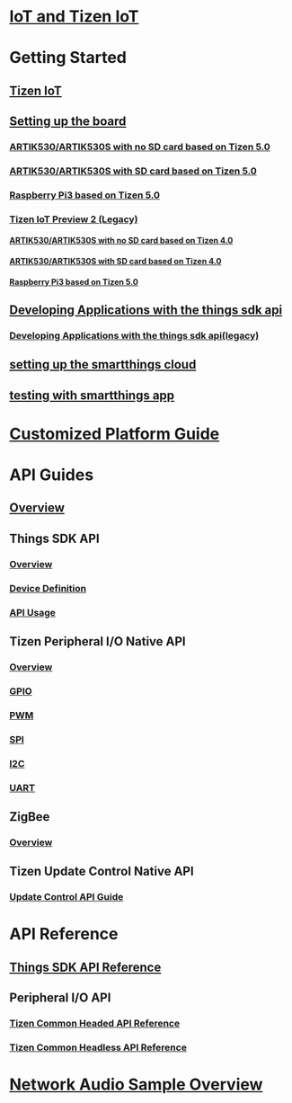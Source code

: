 # [IoT and Tizen IoT](/iot/index.md)

# Getting Started
## [Tizen IoT](/iot/getting-started/overview.md)
## [Setting up the board](/iot/getting-started/setting-up-board.md)
### [ARTIK530/ARTIK530S with no SD card based on Tizen 5.0](/iot/getting-started/artik-no-sd-5.0.md)
### [ARTIK530/ARTIK530S with SD card based on Tizen 5.0](/iot/getting-started/artik-sd-5.0.md)
### [Raspberry Pi3 based on Tizen 5.0](/iot/getting-started/rpi3-5.0.md)
### [Tizen IoT Preview 2 (Legacy)](/iot/getting-started/iot_preview_2.md)
#### [ARTIK530/ARTIK530S with no SD card based on Tizen 4.0](/iot/getting-started/artik-no-sd-4.0.md)
#### [ARTIK530/ARTIK530S with SD card based on Tizen 4.0](/iot/getting-started/artik-sd-4.0.md)
#### [Raspberry Pi3 based on Tizen 5.0](/iot/getting-started/rpi3-4.0.md)
## [Developing Applications with the things sdk api](/iot/getting-started/things-app-development-5.0.md)
### [Developing Applications with the things sdk api(legacy)](/iot/getting-started/things-app-development.md)
## [setting up the smartthings cloud](/iot/getting-started/things-cloud-setup.md)
## [testing with smartthings app](/iot/getting-started/cloud-app-test.md)

# [Customized Platform Guide](/iot/customized-platform/overview.md)

# API Guides
## [Overview](/iot/guides/iot-api.md)
## Things SDK API
### [Overview](/iot/guides/things-api.md)
### [Device Definition](/iot/guides/things-api-device.md)
### [API Usage](/iot/guides/things-api-guide.md)
## Tizen Peripheral I/O Native API
### [Overview](/iot/guides/peripheral-io-api.md)
### [GPIO](/iot/guides/peripheral-io-api-gpio.md)
### [PWM](/iot/guides/peripheral-io-api-pwm.md)
### [SPI](/iot/guides/peripheral-io-api-spi.md)
### [I2C](/iot/guides/peripheral-io-api-i2c.md)
### [UART](/iot/guides/peripheral-io-api-uart.md)
## ZigBee
### [Overview](/iot/guides/zigbee.md)
## Tizen Update Control Native API
### [Update Control API Guide](/iot/guides/update-control-api.md)

# API Reference
## [Things SDK API Reference](https://developer.tizen.org/dev-guide/things-sdk)
## Peripheral I/O API
### [Tizen Common Headed API Reference](https://developer.tizen.org/dev-guide/tizen-iot-headed)
### [Tizen Common Headless API Reference](https://developer.tizen.org/dev-guide/tizen-iot-headless)

# [Network Audio Sample Overview](/iot/sample/iot-sample.md)
